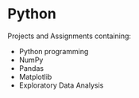 # Python

Projects and Assignments containing:

* Python programming
* NumPy
* Pandas
* Matplotlib
* Exploratory Data Analysis
